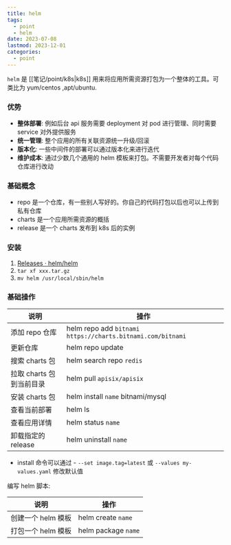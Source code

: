 ```yaml
---
title: helm
tags:
  - point
  - helm
date: 2023-07-08
lastmod: 2023-12-01
categories:
  - point
---
```


`helm` 是 [[笔记/point/k8s|k8s]] 用来将应用所需资源打包为一个整体的工具。可类比为 yum/centos ,apt/ubuntu.

### 优势

- **整体部署**: 例如后台 api 服务需要 deployment 对 pod 进行管理、同时需要 service 对外提供服务
- **统一管理**: 整个应用的所有关联资源统一升级/回滚
- **版本化**: 一些中间件的部署可以通过版本化来进行迭代
- **维护成本**: 通过少数几个通用的 helm 模板来打包。不需要开发者对每个代码仓库进行改动

### 基础概念

- repo 是一个仓库，有一些别人写好的。你自己的代码打包以后也可以上传到私有仓库
- charts 是一个应用所需资源的概括
- release 是一个 charts 发布到 k8s 后的实例

### 安装

1. [Releases · helm/helm](https://github.com/helm/helm/releases)
2. `tar xf xxx.tar.gz`
3. `mv helm /usr/local/sbin/helm`

### 基础操作

| 说明                     | 操作                                                         |
| ------------------------ | ------------------------------------------------------------ |
| 添加 repo 仓库           | helm repo add `bitnami` `https://charts.bitnami.com/bitnami` |
| 更新仓库                 | helm repo update                                             |
| 搜索 charts 包           | helm search repo `redis`                                     |
| 拉取 charts 包到当前目录 | helm pull `apisix/apisix`                                    |
| 安装 charts 包           | helm install `name` bitnami/mysql                            |
| 查看当前部署             | helm ls                                                      |
| 查看应用详情             | helm status `name`                                           |
| 卸载指定的 release       | helm uninstall `name`                                        |

- install 命令可以通过 - `--set image.tag=latest` 或 `--values my-values.yaml` 修改默认值

编写 helm 脚本:

|  说明   | 操作  |
|  ---  | ---  |
| 创建一个 helm 模板  | helm create `name` |
| 打包一个 helm 模板  | helm package `name` |

